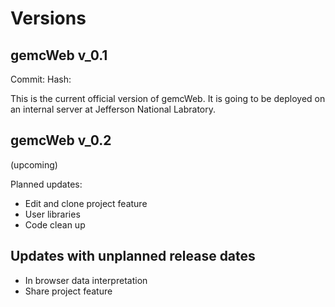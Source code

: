 # Versions

## gemcWeb v_0.1

Commit: Hash:

This is the current official version of gemcWeb. It is going to be deployed on an internal server at Jefferson National Labratory.

## gemcWeb v_0.2

(upcoming)

Planned updates:
* Edit and clone project feature
* User libraries
* Code clean up

## Updates with unplanned release dates

* In browser data interpretation
* Share project feature
